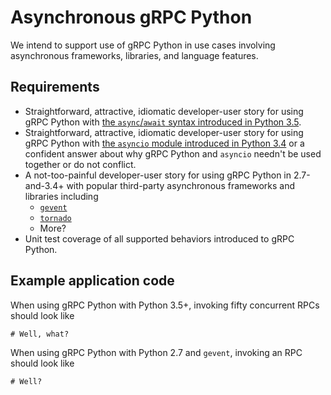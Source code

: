 # Asynchronous gRPC Python

We intend to support use of gRPC Python in use cases involving asynchronous frameworks, libraries, and language features.

## Requirements

* Straightforward, attractive, idiomatic developer-user story for using gRPC Python with [the `async`/`await` syntax introduced in Python 3.5](https://docs.python.org/3/whatsnew/3.5.html#pep-492-coroutines-with-async-and-await-syntax).
* Straightforward, attractive, idiomatic developer-user story for using gRPC Python with [the `asyncio` module introduced in Python 3.4](https://docs.python.org/3/whatsnew/3.4.html#asyncio) or a confident answer about why gRPC Python and `asyncio` needn't be used together or do not conflict.
* A not-too-painful developer-user story for using gRPC Python in 2.7-and-3.4+ with popular third-party asynchronous frameworks and libraries including
  * [`gevent`](http://www.gevent.org)
  * [`tornado`](http://www.tornadoweb.org/en/stable/)
  * More?
* Unit test coverage of all supported behaviors introduced to gRPC Python.

## Example application code

When using gRPC Python with Python 3.5+, invoking fifty concurrent RPCs should look like
```
# Well, what?
```

When using gRPC Python with Python 2.7 and `gevent`, invoking an RPC should look like
```
# Well?
```

